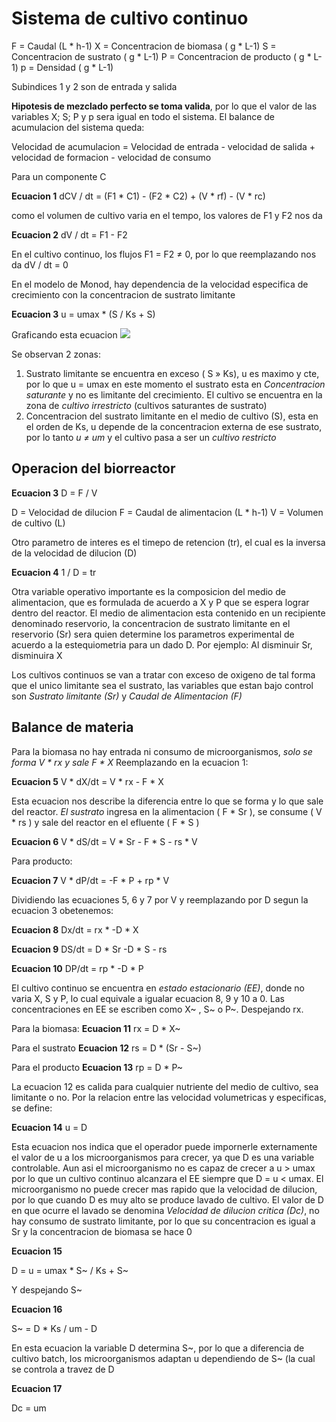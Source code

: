# Sistema de cultivo continuo
F = Caudal (L * h-1)
X = Concentracion de biomasa ( g * L-1)
S = Concentracion de sustrato ( g * L-1)
P = Concentracion de producto ( g * L-1)
p = Densidad ( g * L-1)

Subindices 1 y 2 son de entrada y salida

**Hipotesis de mezclado perfecto se toma valida**, por lo que el valor de las variables X; S; P y p sera igual en todo el sistema.
 El balance de acumulacion del sistema queda:

Velocidad de acumulacion = Velocidad de entrada - velocidad de salida + velocidad de formacion - velocidad de consumo

Para un componente C

**Ecuacion 1**
dCV / dt = (F1 * C1) - (F2 * C2) + (V * rf) - (V * rc)

como el volumen de cultivo varia en el tempo, los valores de F1 y F2 nos da

**Ecuacion 2**
dV / dt = F1 - F2

En el cultivo continuo, los flujos F1 = F2 ≠ 0, por lo que reemplazando nos da
dV / dt = 0

En el modelo de Monod, hay dependencia de la velocidad especifica de crecimiento con la concentracion de sustrato limitante

**Ecuacion 3**
u = umax * (S / Ks + S)

Graficando esta ecuacion 
![](https://i.imgur.com/WIsOxKB.png)

Se observan 2 zonas:
1. Sustrato limitante se encuentra en exceso ( S » Ks), u es maximo y cte, por lo que u = umax en este momento el sustrato esta en *Concentracion saturante* y no es limitante del crecimiento. El cultivo se encuentra en la zona de *cultivo irrestricto* (cultivos saturantes de sustrato)
2.  Concentracion del sustrato limitante en el medio de cultivo (S), esta en el orden de Ks, u depende de la concentracion externa de ese sustrato, por lo tanto *u ≠ um*  y el cultivo pasa a ser un *cultivo restricto*

## Operacion del biorreactor

**Ecuacion 3**
D = F / V

D = Velocidad de dilucion 
F = Caudal de alimentacion  (L * h-1)
V = Volumen de cultivo (L) 

Otro parametro de interes es el timepo de retencion (tr), el cual es la inversa de la velocidad de dilucion (D)

**Ecuacion 4**
1 / D = tr

Otra variable operativo importante es la composicion del medio de alimentacion, que es formulada de acuerdo a X y P que se espera lograr dentro del reactor.
El medio de alimentacion esta contenido en un recipiente denominado reservorio, la concentracion de sustrato limitante en el reservorio (Sr) sera quien determine los parametros experimental de acuerdo a la estequiometria para un dado D.
Por ejemplo: Al disminuir Sr, disminuira X

Los cultivos continuos se van a tratar con exceso de oxigeno de tal forma que el unico limitante sea el sustrato, las variables que estan bajo control son *Sustrato limitante (Sr)* y *Caudal de Alimentacion (F)* 

## Balance de materia
Para la biomasa no hay entrada ni consumo de microorganismos, *solo se forma V * rx y sale F * X* Reemplazando en la ecuacion 1:

**Ecuacion 5**
V * dX/dt = V * rx - F * X

Esta ecuacion nos describe la diferencia entre lo que se forma y lo que sale del reactor.
*El sustrato* ingresa en la alimentacion ( F * Sr ), se consume ( V * rs ) y sale del reactor en el efluente ( F * S )

**Ecuacion 6**
V * dS/dt = V * Sr - F * S - rs * V

Para producto:

**Ecuacion 7**
V * dP/dt = -F * P + rp * V

Dividiendo las ecuaciones 5, 6 y 7 por V y reemplazando por D segun la ecuacion 3 obetenemos:

**Ecuacion 8**
Dx/dt = rx * -D * X

**Ecuacion 9**
DS/dt = D * Sr -D * S - rs

**Ecuacion 10**
DP/dt = rp * -D * P

El cultivo continuo se encuentra en *estado estacionario (EE)*, donde no varia X, S y P, lo cual equivale a igualar ecuacion 8, 9 y 10 a 0.
Las concentraciones en EE se escriben como X~ , S~ o P~. Despejando rx. 

Para la biomasa:
**Ecuacion 11**
rx = D * X~

Para el sustrato
**Ecuacion 12**
rs = D * (Sr - S~)

Para el producto
**Ecuacion 13**
rp = D * P~

La ecuacion 12 es calida para cualquier nutriente del medio de cultivo, sea limitante o no.
Por la relacion entre las velocidad volumetricas y especificas, se define:

**Ecuacion 14**
u = D

Esta ecuacion nos indica que el operador puede impornerle externamente el valor de u a los microorganismos para crecer, ya que D es una variable controlable.
Aun asi el microorganismo no es capaz de crecer a u > umax por lo que un cultivo continuo alcanzara el EE siempre que D = u < umax. El microorganismo no puede crecer mas rapido que la velocidad de dilucion, por lo que cuando D es muy alto se produce lavado de cultivo.
El valor de D en que ocurre el lavado se denomina *Velocidad de dilucion critica (Dc)*, no hay consumo de sustrato limitante, por lo que su concentracion es igual a Sr y la concentracion de biomasa se hace 0

**Ecuacion 15**

D = u = umax * S~ / Ks + S~ 

Y despejando S~

**Ecuacion 16**

S~ = D * Ks / um - D

En esta ecuacion la variable D determina S~, por lo que a diferencia de cultivo batch, los microorganismos adaptan u dependiendo de S~ (la cual se controla a travez de D

**Ecuacion 17**

Dc = um 